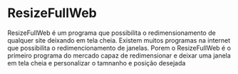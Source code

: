 # ResizeFullWeb

ResizeFullWeb é um programa que possibilita o redimensionamento de qualquer site deixando em tela cheia. Existem muitos programas na internet que possibilita o redimencionamento de janelas. Porem o ResizeFullWeb é o primeiro programa do mercado capaz de redimensionar e deixar uma janela em tela cheia e personalizar o tamnanho e posição desejada
